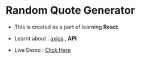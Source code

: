 # Random Quote Generator

 * This is created as a part of  learning __React__.
 
 * Learnt about : [axios](https://www.npmjs.com/package/axios) , __API__

 * Live Demo : [Click Here](https://kiruthi-1312.github.io/Random_Quote_Generator/)
